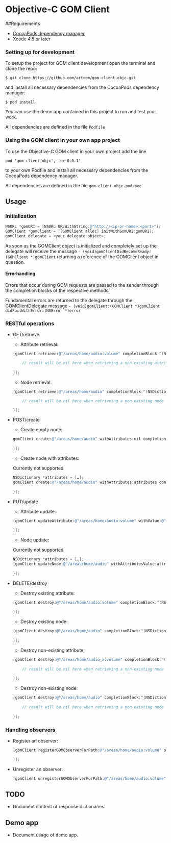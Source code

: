 # Objective-C GOM Client

##Requirements
 * [CocoaPods dependency manager](http://cocoapods.org)
 * Xcode 4.5 or later

### Setting up for development

To setup the project for GOM client development open the terminal and clone the repo:

```$ git clone https://github.com/artcom/gom-client-objc.git```

and install all necessary dependencies from the CocoaPods dependency manager:

```$ pod install```

You can use the demo app contained in this project to run and test your work.

All dependencies are defined in the file `Podfile`

### Using the GOM client in your own app project 

To use the Objective-C GOM client in your own project add the line

```pod 'gom-client-objc', '~> 0.0.1'```
 
to your own Podfile and install all necessary dependencies from the CocoaPods dependency manager.

All dependencies are defined in the file ```gom-client-objc.podspec```

## Usage

### Initialization

```objective-c
NSURL *gomURI = [NSURL URLWithString:@"http://<ip-or-name>:<port>"];
GOMClient *gomClient = [[GOMClient alloc] initWithGomURI:gomURI];
gomClient.delegate = <your delegate object>;
```

As soon as the GOMClient object is initialized and completely set up the delegate will receive the message ```- (void)gomClientDidBecomeReady:(GOMClient *)gomClient``` returning a reference of the GOMClient object in question.

#### Errorhandling
Errors that occur during GOM requests are passed to the sender through the completion blocks of the respective methods.

Fundamental errors are returned to the delegate through the GOMClientDelegate message ```- (void)gomClient:(GOMClient *)gomClient didFailWithError:(NSError *)error```

### RESTful operations

* GET/retrieve

    * Attribute retrieval:
    
    ```objective-c
    [gomClient retrieve:@"/areas/home/audio:volume" completionBlock:^(NSDictionary *response) {

        // result will be nil here when retrieving a non-existing attribute
        
    }];
    ```
    
    * Node retrieval:
  
    ```objective-c
    [gomClient retrieve:@"/areas/home/audio" completionBlock:^(NSDictionary *response) {
   
        // result will be nil here when retrieving a non-existing node

    }];

    ```

* POST/create
 
    * Create empty node:
    
    ```objective-c
    gomClient create:@"/areas/home/audio" withAttributes:nil completionBlock:^(NSDictionary *response) {
        
    }];
    ```

    * Create node with attributes:
    
    Currently not supported
    
    ```objective-c
    NSDictionary *attributes = […];
    gomClient create:@"/areas/home/audio" withAttributes:attributes completionBlock:^(NSDictionary *response) {
        
    }];
    ```
    
* PUT/update
 
    * Attribute update:
    
    ```objective-c
    [gomClient updateAttribute:@"/areas/home/audio:volume" withValue:@"50" completionBlock:^(NSDictionary *response) {
        
    }];
    ```
    
    * Node update:
    
    Currently not supported
    
    ```objective-c
    NSDictionary *attributes = […];
    [gomClient updateNode:@"/areas/home/audio" withAttributesValue:attributes completionBlock:^(NSDictionary *response) {
        
    }];
    ```

* DELETE/destroy

    * Destroy existing attribute:
    
    ```objective-c
    [gomClient destroy:@"/areas/home/audio:volume" completionBlock:^(NSDictionary *response) {
        
    }];
    ```
    
    * Destroy existing node:
    
    ```objective-c
    [gomClient destroy:@"/areas/home/audio" completionBlock:^(NSDictionary *response) {
        
    }];
    ```
    
    * Destroy non-existing attribute:
    
    ```objective-c
    [gomClient destroy:@"/areas/home/audio_x:volume" completionBlock:^(NSDictionary *response) {
        
        // result will be nil here when retrieving a non-existing node
        
    }];
    ```
    
    * Destroy non-existing node:
    
    ```objective-c
    [gomClient destroy:@"/areas/home/audio" completionBlock:^(NSDictionary *response) {
        
        // result will be nil here when retrieving a non-existing node
        
    }];
    ```

### Handling observers

* Register an observer:

    ```objective-c
    [gomClient registerGOMObserverForPath:@"/areas/home/audio:volume" options:nil clientCallback:^(NSDictionary *dict) {    

    }];
    ```

* Unregister an observer:

    ```objective-c
    [gomClient unregisterGOMObserverForPath:@"/areas/home/audio:volume" options:nil];
    ```

## TODO

* Document content of response dictionaries.

## Demo app



* Document usage of demo app.
